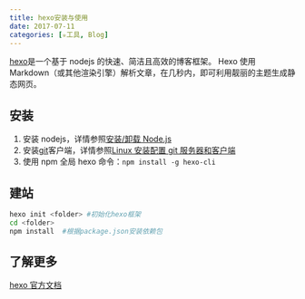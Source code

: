 ```yaml
---
title: hexo安装与使用
date: 2017-07-11
categories: [✮工具, Blog]
---
```


[hexo](https://hexo.io/zh-cn/docs/)是一个基于 nodejs 的快速、简洁且高效的博客框架。
Hexo 使用 Markdown（或其他渲染引擎）解析文章，在几秒内，即可利用靓丽的主题生成静态网页。

<!--more-->

## 安装

1. 安装 nodejs，详情参照[安装/卸载 Node.js](/linux/9010.html)
2. 安装[git](https://git-scm.com/downloads)客户端，详情参照[Linux 安装配置 git 服务器和客户端](/linux/9009.html)
3. 使用 npm 全局 hexo 命令：`npm install -g hexo-cli`

## 建站

```bash
hexo init <folder> #初始化hexo框架
cd <folder>
npm install  #根据package.json安装依赖包
```

## 了解更多

[hexo 官方文档](https://hexo.io/zh-cn/docs/index.html)
